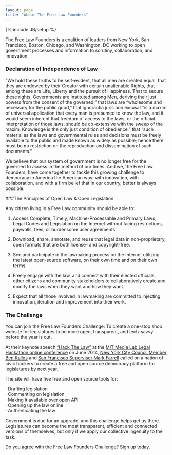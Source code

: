 ```yaml
---
layout: page
title: "About The Free Law Founders"
---
```

{% include JB/setup %}

The Free Law Founders is a coalition of leaders from New York, San Francisco, Boston, Chicago, and Washington, DC working to open government processes and information to scrutiny, collaboration, and innovation. 

### Declaration of Independence of Law

“We hold these truths to be self-evident, that all men are created equal, that they are endowed by their Creator with certain unalienable Rights, that among these are Life, Liberty and the pursuit of Happiness. That to secure these rights, Governments are instituted among Men, deriving their just powers from the consent of the governed,” that laws are “wholesome and necessary for the public good,” that ignorantia juris non excusat “is a maxim of universal application that every man is presumed to know the law, and it would seem inherent that freedom of access to the laws, or the official interpretation of those laws, should be co-extensive with the sweep of the maxim. Knowledge is the only just condition of obedience,” that “such material as the laws and governmental rules and decisions must be freely available to the public and made known as widely as possible; hence there must be no restriction on the reproduction and dissemination of such documents.”

We believe that our system of government is no longer free for the governed to access in the method of our times. And we, the Free Law Founders, have come together to tackle this growing challenge to democracy in America the American way: with innovation, with collaboration, and with a firm belief that in our country, better is always possible.

###The Principles of Open Law & Open Legislation

Any citizen living in a Free Law community should be able to: 

1. Access Complete, Timely, Machine-Processable and Primary Laws, Legal Codes and Legislation on the Internet without facing restrictions, paywalls, fees, or burdensome user agreements. 

2. Download, share, annotate, and reuse that legal data in non-proprietary, open formats that are both license- and copyright-free.

3. See and participate in the lawmaking process on the Internet utilizing the latest open-source software, on their own time and on their own terms.

4. Freely engage with the law, and connect with their elected officials, other citizens and community stakeholders to collaboratively create and modify the laws when they want and how they want.

5. Expect that all those involved in lawmaking are committed to injecting innovation, iteration and improvement into their work.

### The Challenge 
 
You can join the Free Law Founders Challenge: To create a one-stop shop website for legislatures to be more open, transparent, and tech-savvy before the year is out.
 
At their keynote speech [“Hack The Law”](http://dazzagreenwood.com/blog/openlegalcode-hack-the-law-its-your-law/) at the [MIT Media Lab Legal Hackathon online conference](http://legalhackathon.org/) on June 2014, [New York City Council Member Ben Kallos](http://council.nyc.gov/d5/html/members/home.shtml) and [San Francisco Supervisor Mark Farrell](http://www.sfbos.org/index.aspx?page=11323) called on a nation of civic hackers to create a free and open source democracy platform for legislatures by next year.
 
The site will have five free and open source tools for:
 
·        Drafting legislation  
·        Commenting on legislation  
·        Making it available over open API  
·        Opening up the law online  
·        Authenticating the law  
 
Government is due for an upgrade, and this challenge helps get us there. Legislatures can become the most transparent, efficient and connected versions of themselves, but only if we apply our collective ingenuity to the task.
 
Do you agree with the Free Law Founders Challenge? Sign up today.
 
